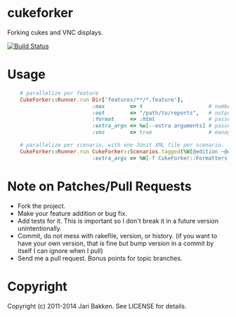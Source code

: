 cukeforker
==========

Forking cukes and VNC displays.

[![Build Status](https://secure.travis-ci.org/jarib/cukeforker.png)](http://travis-ci.org/jarib/cukeforker)

Usage
=============

```ruby
    # parallelize per feature
    CukeForker::Runner.run Dir['features/**/*.feature'],
                           :max        => 4                     # number of workers
                           :out        => "/path/to/reports",   # output path
                           :format     => :html                 # passed to `cucumber --format`,
                           :extra_args => %w[--extra arguments] # passed to cucumber,
                           :vnc        => true                  # manage a pool of VNC displays, assign one per worker.

    # parallelize per scenario, with one JUnit XML file per scenario.
    CukeForker::Runner.run CukeForker::Scenarios.tagged(%W[@edition ~@wip])
                           :extra_args => %W[-f CukeForker::Formatters::JunitScenarioFormatter --out results/junit]
```

Note on Patches/Pull Requests
=============================

* Fork the project.
* Make your feature addition or bug fix.
* Add tests for it. This is important so I don't break it in a
  future version unintentionally.
* Commit, do not mess with rakefile, version, or history.
  (if you want to have your own version, that is fine but bump version in a commit by itself I can ignore when I pull)
* Send me a pull request. Bonus points for topic branches.

Copyright
=========

Copyright (c) 2011-2014 Jari Bakken. See LICENSE for details.

